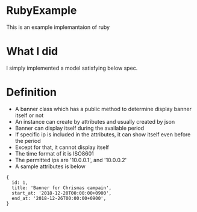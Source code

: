 # RubyExample

This is an example implemantaion of ruby

# What I did
I simply implemented a model satisfying below spec.

# Definition
* A banner class which has a public method to determine display banner itself or not
* An instance can create by attributes and usually created by json
* Banner can display itself during the available period
* If specific ip is included in the attributes, it can show itself even before the period
* Except for that, it cannot display itself
* The time format of it is ISO8601
* The permitted ips are '10.0.0.1', and '10.0.0.2'
* A sample attributes is below

```
{
  id: 1,
  title: 'Banner for Chrismas campain',
  start_at: '2018-12-20T00:00:00+0900',
  end_at: '2018-12-26T00:00:00+0900',
}
```
